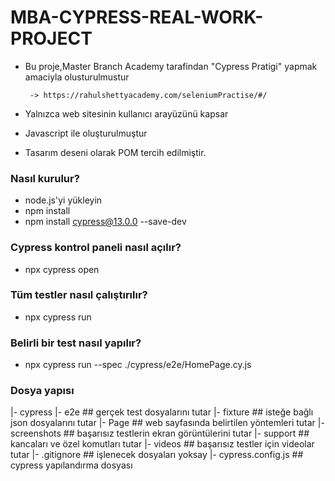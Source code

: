 # MBA-CYPRESS-REAL-WORK-PROJECT

* Bu proje,Master Branch Academy tarafindan "Cypress Pratigi"  yapmak amaciyla olusturulmustur

       -> https://rahulshettyacademy.com/seleniumPractise/#/

* Yalnızca web sitesinin kullanıcı arayüzünü kapsar

* Javascript ile oluşturulmuştur

* Tasarım deseni olarak POM tercih edilmiştir.

### Nasıl kurulur? ###

* node.js'yi yükleyin
* npm install
* npm install cypress@13.0.0 --save-dev

### Cypress kontrol paneli nasıl açılır? ###

* npx cypress open

### Tüm testler nasıl çalıştırılır? ###

* npx cypress run

### Belirli bir test nasıl yapılır? ###

* npx cypress run --spec ./cypress/e2e/HomePage.cy.js

### Dosya yapısı ###

|- cypress
        |- e2e ## gerçek test dosyalarını tutar
        |- fixture ## isteğe bağlı json dosyalarını tutar
        |- Page ## web sayfasında belirtilen yöntemleri tutar
        |- screenshots ## başarısız testlerin ekran görüntülerini tutar
        |- support ## kancaları ve özel komutları tutar
        |- videos ## başarısız testler için videolar tutar
        |- .gitignore ## işlenecek dosyaları yoksay
        |- cypress.config.js ## cypress yapılandırma dosyası
